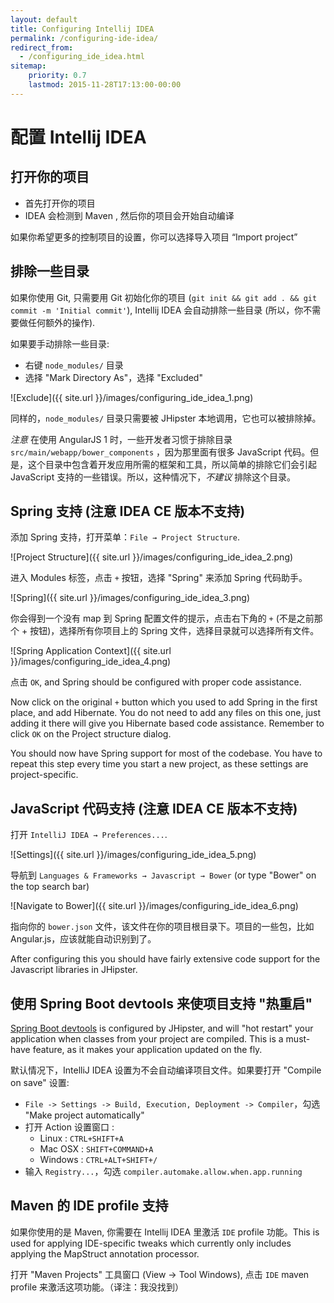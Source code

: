 ```yaml
---
layout: default
title: Configuring Intellij IDEA
permalink: /configuring-ide-idea/
redirect_from:
  - /configuring_ide_idea.html
sitemap:
    priority: 0.7
    lastmod: 2015-11-28T17:13:00-00:00
---
```


# <i class="fa fa-keyboard-o"></i> 配置 Intellij IDEA

## 打开你的项目

- 首先打开你的项目
- IDEA 会检测到 Maven , 然后你的项目会开始自动编译

如果你希望更多的控制项目的设置，你可以选择导入项目 “Import project”

## 排除一些目录

如果你使用 Git, 只需要用 Git 初始化你的项目 (`git init && git add . && git commit -m 'Initial commit'`), Intellij IDEA 会自动排除一些目录 (所以，你不需要做任何额外的操作).

如果要手动排除一些目录:

- 右键 `node_modules/` 目录
- 选择 "Mark Directory As"，选择 "Excluded"

![Exclude]({{ site.url }}/images/configuring_ide_idea_1.png)

同样的，`node_modules/` 目录只需要被 JHipster 本地调用，它也可以被排除掉。

_注意_ 在使用 AngularJS 1 时，一些开发者习惯于排除目录 `src/main/webapp/bower_components` ，因为那里面有很多 JavaScript 代码。但是，这个目录中包含着开发应用所需的框架和工具，所以简单的排除它们会引起 JavaScript 支持的一些错误。所以，这种情况下，_不建议_ 排除这个目录。

## Spring 支持 (注意 IDEA CE 版本不支持)

添加 Spring 支持，打开菜单：`File → Project Structure`.

![Project Structure]({{ site.url }}/images/configuring_ide_idea_2.png)

进入 Modules 标签，点击 `+` 按钮，选择 "Spring" 来添加 Spring 代码助手。

![Spring]({{ site.url }}/images/configuring_ide_idea_3.png)

你会得到一个没有 map 到 Spring 配置文件的提示，点击右下角的 `+` (不是之前那个 + 按钮)，选择所有你项目上的 Spring 文件，选择目录就可以选择所有文件。

![Spring Application Context]({{ site.url }}/images/configuring_ide_idea_4.png)

点击 `OK`, and Spring should be configured with proper code assistance.

Now click on the original `+` button which you used to add Spring in the first place, and add Hibernate. You do not need to add any files on this one, just adding it there will give you Hibernate based code assistance. Remember to click `OK` on the Project structure dialog.

You should now have Spring support for most of the codebase. You have to repeat this step every time you start a new project, as these settings are project-specific.

## JavaScript 代码支持 (注意 IDEA CE 版本不支持)

打开 `IntelliJ IDEA → Preferences...`.

![Settings]({{ site.url }}/images/configuring_ide_idea_5.png)

导航到 `Languages & Frameworks → Javascript → Bower` (or type "Bower" on the top search bar)

![Navigate to Bower]({{ site.url }}/images/configuring_ide_idea_6.png)

指向你的 `bower.json` 文件，该文件在你的项目根目录下。项目的一些包，比如 Angular.js，应该就能自动识别到了。

After configuring this you should have fairly extensive code support for the Javascript libraries in JHipster.

## 使用 Spring Boot devtools 来使项目支持 "热重启" 

[Spring Boot devtools](https://docs.spring.io/spring-boot/docs/current/reference/html/using-boot-devtools.html) is configured by JHipster, and will "hot restart" your application when classes from your project are compiled. This is a must-have feature, as it makes your application updated on the fly.

默认情况下，IntelliJ IDEA 设置为不会自动编译项目文件。如果要打开 "Compile on save" 设置:

* `File -> Settings -> Build, Execution, Deployment -> Compiler`，勾选 "Make project automatically"
* 打开 Action 设置窗口 :
  * Linux : `CTRL+SHIFT+A`
  * Mac OSX : `SHIFT+COMMAND+A`
  * Windows : `CTRL+ALT+SHIFT+/`
* 输入 `Registry...`，勾选 `compiler.automake.allow.when.app.running`

## Maven 的 IDE profile 支持

如果你使用的是 Maven, 你需要在 Intellij IDEA 里激活 `IDE` profile 功能。This is used for applying IDE-specific tweaks
which currently only includes applying the MapStruct annotation processor.

打开 "Maven Projects" 工具窗口 (View -> Tool Windows), 点击 `IDE` maven profile 来激活这项功能。（译注：我没找到）
